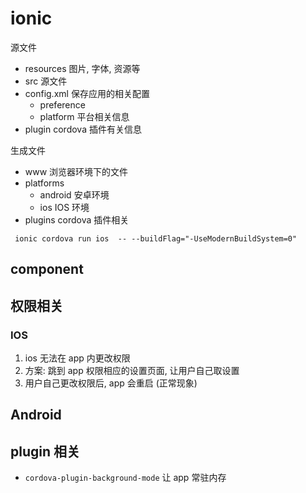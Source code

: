 # ionic

源文件

- resources  图片, 字体, 资源等
- src        源文件
- config.xml 保存应用的相关配置
  - preference
  - platform 平台相关信息
- plugin     cordova 插件有关信息

生成文件

- www  浏览器环境下的文件
- platforms
  - android 安卓环境
  - ios     IOS 环境
- plugins cordova 插件相关


` ionic cordova run ios  -- --buildFlag="-UseModernBuildSystem=0"`

## component

## 权限相关

### IOS

1. ios 无法在 app 内更改权限
2. 方案: 跳到 app 权限相应的设置页面, 让用户自己取设置
3. 用户自己更改权限后, app 会重启 (正常现象)


## Android



## plugin 相关

- `cordova-plugin-background-mode`  让 app 常驻内存